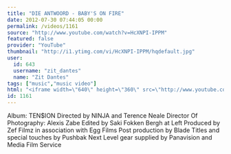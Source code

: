 ```yaml
---
title: "DIE ANTWOORD - BABY'S ON FIRE"
date: 2012-07-30 07:44:05 00:00
permalink: /videos/1161
source: "http://www.youtube.com/watch?v=HcXNPI-IPPM"
featured: false
provider: "YouTube"
thumbnail: "http://i1.ytimg.com/vi/HcXNPI-IPPM/hqdefault.jpg"
user:
  id: 643
  username: "zit_dantes"
  name: "Zit Dantes"
tags: ["music","music video"]
html: "<iframe width=\"640\" height=\"360\" src=\"http://www.youtube.com/embed/HcXNPI-IPPM?wmode=transparent&fs=1&feature=oembed\" frameborder=\"0\" allowfullscreen></iframe>"
id: 1161
---
```


Album: TEN$ION
Directed by NINJA and Terence Neale
Director Of Photography: Alexis Zabe
Edited by Saki Fokken Bergh at Left
Produced by Zef Filmz in association with Egg Films
Post production by Blade 
Titles and special touches by Pushbak
Next Level gear supplied by Panavision and Media Film Service